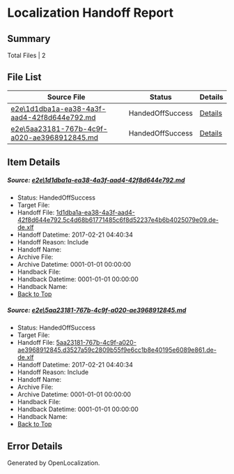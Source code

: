 # <a name='report-top'></a> Localization Handoff Report

## Summary
 Total Files | 2

## File List
 Source File | Status | Details 
 ----------- | ------ | ------- 
 [e2e\1d1dba1a-ea38-4a3f-aad4-42f8d644e792.md](https://github.com/OpenLocalizationTestOrg/ol-test4/blob/bea84b86f673d421f553e3fd06422fa31604147e/e2e/1d1dba1a-ea38-4a3f-aad4-42f8d644e792.md) | HandedOffSuccess | [Details](#8016052cd1b0e3eb93313515df08c18192bc531a3)
 [e2e\5aa23181-767b-4c9f-a020-ae3968912845.md](https://github.com/OpenLocalizationTestOrg/ol-test4/blob/bea84b86f673d421f553e3fd06422fa31604147e/e2e/5aa23181-767b-4c9f-a020-ae3968912845.md) | HandedOffSuccess | [Details](#e21a7c0b0b01de377a9f6dcd185c371b03d763f06)

## Item Details
##### <a name='8016052cd1b0e3eb93313515df08c18192bc531a3'></a> Source: [e2e\1d1dba1a-ea38-4a3f-aad4-42f8d644e792.md](https://github.com/OpenLocalizationTestOrg/ol-test4/blob/bea84b86f673d421f553e3fd06422fa31604147e/e2e/1d1dba1a-ea38-4a3f-aad4-42f8d644e792.md)
* Status: HandedOffSuccess
* Target File: 
* Handoff File: [1d1dba1a-ea38-4a3f-aad4-42f8d644e792.5c4d68b61771485c6f8d52237e4b6b4025079e09.de-de.xlf](https://github.com/OpenLocalizationTestOrg/ol-test4-handoff/blob/96314a8a3ab23b8e761454698291d9560a4578e7/ol-handoff/OpenLocalizationTestOrg/ol-test4-dede/xinjiang/ht/1d1dba1a-ea38-4a3f-aad4-42f8d644e792.5c4d68b61771485c6f8d52237e4b6b4025079e09.de-de.xlf)
* Handoff Datetime: 2017-02-21 04:40:34
* Handoff Reason: Include
* Handoff Name: 
* Archive File: 
* Archive Datetime: 0001-01-01 00:00:00
* Handback File: 
* Handback Datetime: 0001-01-01 00:00:00
* Handback Name: 
* [Back to Top](#report-top)

##### <a name='e21a7c0b0b01de377a9f6dcd185c371b03d763f06'></a> Source: [e2e\5aa23181-767b-4c9f-a020-ae3968912845.md](https://github.com/OpenLocalizationTestOrg/ol-test4/blob/bea84b86f673d421f553e3fd06422fa31604147e/e2e/5aa23181-767b-4c9f-a020-ae3968912845.md)
* Status: HandedOffSuccess
* Target File: 
* Handoff File: [5aa23181-767b-4c9f-a020-ae3968912845.d3527a59c2809b55f9e6cc1b8e40195e6089e861.de-de.xlf](https://github.com/OpenLocalizationTestOrg/ol-test4-handoff/blob/96314a8a3ab23b8e761454698291d9560a4578e7/ol-handoff/OpenLocalizationTestOrg/ol-test4-dede/xinjiang/ht/5aa23181-767b-4c9f-a020-ae3968912845.d3527a59c2809b55f9e6cc1b8e40195e6089e861.de-de.xlf)
* Handoff Datetime: 2017-02-21 04:40:34
* Handoff Reason: Include
* Handoff Name: 
* Archive File: 
* Archive Datetime: 0001-01-01 00:00:00
* Handback File: 
* Handback Datetime: 0001-01-01 00:00:00
* Handback Name: 
* [Back to Top](#report-top)


## Error Details

Generated by OpenLocalization.
